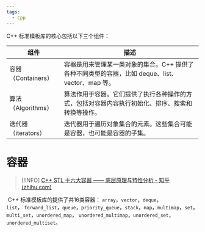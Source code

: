 ```yaml
---
tags:
  - Cpp
---
```

C++ 标准模板库的核心包括以下三个组件：

| 组件             | 描述                                                           |
| -------------- | ------------------------------------------------------------ |
| 容器（Containers） | 容器是用来管理某一类对象的集合。C++ 提供了各种不同类型的容器，比如 deque、list、vector、map 等。 |
| 算法（Algorithms） | 算法作用于容器。它们提供了执行各种操作的方式，包括对容器内容执行初始化、排序、搜索和转换等操作。             |
| 迭代器（iterators） | 迭代器用于遍历对象集合的元素。这些集合可能是容器，也可能是容器的子集。                          |

# 容器

> [!INFO]
> [C++ STL 十六大容器 —— 底层原理与特性分析 - 知乎 (zhihu.com)](https://zhuanlan.zhihu.com/p/542115773)

 C++ 标准模板库的提供了共16类容器： `array`，`vector`，`deque`，`list`， `forward_list`，`queue`，`priority_queue`，`stack`，`map`，`multimap`，`set`，`multi_set`，`unordered_map`， `unordered_multimap`，`unordered_set`，`unordered_multiset`。